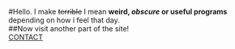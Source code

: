 #Hello. I make ~~terrible~~ I mean **weird, _obscure_ or useful programs** depending on how i feel that day.\
##Now visit another part of the site!\
[CONTACT](https://squibbywastaken.github.io/Squibby/contact.html)